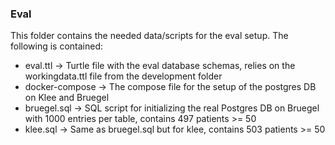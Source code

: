 ### Eval

This folder contains the needed data/scripts for the eval setup. 
The following is contained: 

- eval.ttl -> Turtle file with the eval database schemas, relies on the workingdata.ttl file from the development folder
- docker-compose -> The compose file for the setup of the postgres DB on Klee and Bruegel
- bruegel.sql -> SQL script for initializing the real Postgres DB on Bruegel with 1000 entries per table, contains 497 patients >= 50
- klee.sql -> Same as bruegel.sql but for klee, contains 503 patients >= 50

